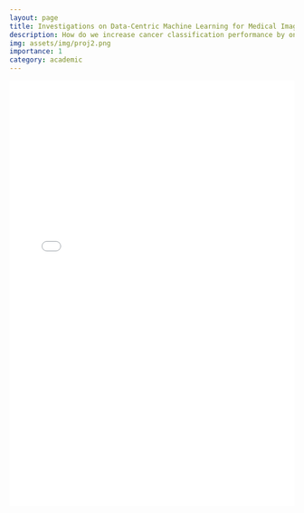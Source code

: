 ```yaml
---
layout: page
title: Investigations on Data-Centric Machine Learning for Medical Images and Signals
description: How do we increase cancer classification performance by only changing our data?
img: assets/img/proj2.png
importance: 1
category: academic
---
```


<iframe
    src='/assets/pdf/Investigations on Data-Centric Machine Learning for Medical Images and Signals.pdf'
    frameBorder="0"
    scrolling="auto"
    height="750px"
    width="100%"
></iframe>